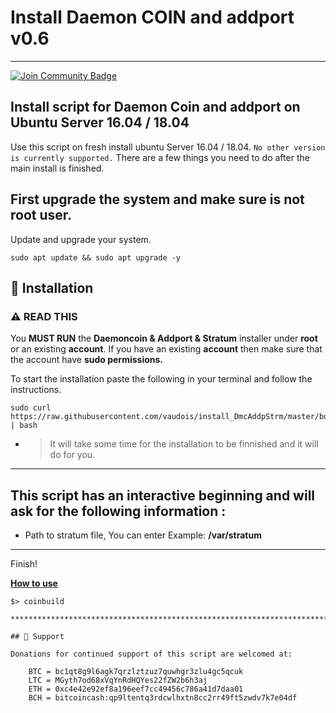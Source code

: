 # Install Daemon COIN and addport v0.6
***********************************************
<a href="https://discord.gg/xfSwnN7J"><img src="https://img.shields.io/discord/904564600354254898.svg?style=flat&label=Discord %3C3%20&color=7289DA%22" alt="Join Community Badge"/></a>

###

## Install script for Daemon Coin and addport on Ubuntu Server 16.04 / 18.04

Use this script on fresh install ubuntu Server 16.04 / 18.04. ``` No other version is currently supported. ``` There are a few things you need to do after the main install is finished.

## First upgrade the system and make sure is not root user.

Update and upgrade your system.
```
sudo apt update && sudo apt upgrade -y
```
###

## 💾 Installation

### :warning: READ THIS 

You <b>MUST RUN</b> the <b>Daemoncoin & Addport & Stratum</b> installer under <b>root</b> or an existing <b>account</b>.
If you have an existing <b>account</b> then make sure that the account have <b>sudo permissions.</b>

To start the installation paste the following in your terminal and follow the instructions.

```
sudo curl https://raw.githubusercontent.com/vaudois/install_DmcAddpStrm/master/bootstrap.sh | bash
```

- > It will take some time for the installation to be finnished and it will do for you.

***********************************

## This script has an interactive beginning and will ask for the following information :

- Path to stratum file, You can enter Example: <b>/var/stratum</b>

***********************************

Finish!

<b><u>How to use</u></b>
```
$> coinbuild

*****************************************************************************

## 🎁 Support

Donations for continued support of this script are welcomed at:

 	BTC = bc1qt8g9l6agk7qrzlztzuz7quwhgr3zlu4gc5qcuk
	LTC = MGyth7od68xVqYnRdHQYes22fZW2b6h3aj
	ETH = 0xc4e42e92ef8a196eef7cc49456c786a41d7daa01
	BCH = bitcoincash:qp9ltentq3rdcwlhxtn8cc2rr49ft5zwdv7k7e04df

